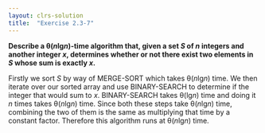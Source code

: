 ```yaml
---
layout: clrs-solution
title:  "Exercise 2.3-7"
---
```

**Describe a θ(*n*lg*n*)-time algorithm that, given a set *S* of *n* integers and another integer *x*, determines whether or not there exist two elements in *S* whose sum is exactly *x*.**

Firstly we sort *S* by way of MERGE-SORT which takes θ(*n*lg*n*) time. We then iterate over our sorted array and use BINARY-SEARCH to determine if the integer that would sum to *x*. BINARY-SEARCH takes θ(lg*n*) time and doing it *n* times takes θ(*n*lg*n*) time. Since both these steps take θ(*n*lg*n*) time, combining the two of them is the same as multiplying that time by a constant factor. Therefore this algorithm runs at θ(*n*lg*n*) time.